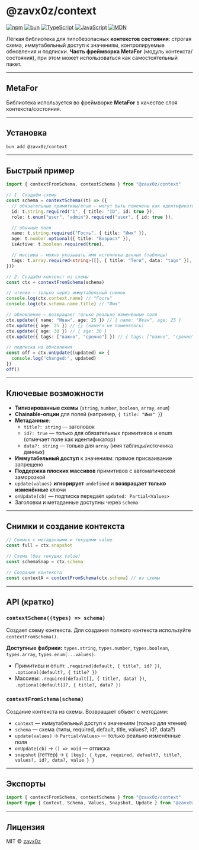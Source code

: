 # @zavx0z/context

[![npm](https://img.shields.io/npm/v/@zavx0z/context)](https://www.npmjs.com/package/@zavx0z/context)
[![bun](https://img.shields.io/badge/bun-1.0+-black)](https://bun.sh/)
[![TypeScript](https://img.shields.io/badge/TypeScript-5.0+-blue)](https://www.typescriptlang.org/)
[![JavaScript](https://img.shields.io/badge/JavaScript-ESM-green)](https://developer.mozilla.org/en-US/docs/Web/JavaScript/Guide/Modules)
[![MDN](https://img.shields.io/badge/MDN-HTML-red)](https://developer.mozilla.org/en-US/docs/Web/HTML)

Лёгкая библиотека для типобезопасных **контекстов состояния**: строгая схема, иммутабельный доступ к значениям, контролируемые обновления и подписки. **Часть фреймворка MetaFor** (модуль контекста/состояния), при этом может использоваться как самостоятельный пакет.

---

## MetaFor

Библиотека используется во фреймворке **MetaFor** в качестве слоя контекста/состояния.

---

## Установка

```sh
bun add @zavx0z/context
```

---

## Быстрый пример

```ts
import { contextFromSchema, contextSchema } from "@zavx0z/context"

// 1. Создаём схему
const schema = contextSchema((t) => ({
  // обязательные примитивы/enum — могут быть помечены как идентификаторы
  id: t.string.required("1", { title: "ID", id: true }),
  role: t.enum("user", "admin").required("user", { id: true }),

  // обычные поля
  name: t.string.required("Гость", { title: "Имя" }),
  age: t.number.optional({ title: "Возраст" }),
  isActive: t.boolean.required(true),

  // массивы — можно указывать имя источника данных (таблицы)
  tags: t.array.required<string>([], { title: "Теги", data: "tags" }),
}))

// 2. Создаём контекст из схемы
const ctx = contextFromSchema(schema)

// чтение — только через иммутабельный снимок
console.log(ctx.context.name) // "Гость"
console.log(ctx.schema.name.title) // "Имя"

// обновление — возвращает только реально изменённые поля
ctx.update({ name: "Иван", age: 25 }) // { name: "Иван", age: 25 }
ctx.update({ age: 25 }) // {} (ничего не поменялось)
ctx.update({ age: 30 }) // { age: 30 }
ctx.update({ tags: ["важно", "срочно"] }) // { tags: ["важно", "срочно"] }

// подписка на обновления
const off = ctx.onUpdate((updated) => {
  console.log("changed:", updated)
})
off()
```

---

## Ключевые возможности

- **Типизированные схемы** (`string`, `number`, `boolean`, `array`, `enum`)
- **Chainable-опции** для полей (например, `{ title: "Имя" }`)
- **Метаданные**:
  - `title?: string` — заголовок
  - `id?: true` — только для обязательных примитивов и enum (отмечает поле как идентификатор)
  - `data?: string` — только для `array` (имя таблицы/источника данных)
- **Иммутабельный доступ** к значениям: прямое присваивание запрещено
- **Поддержка плоских массивов** примитивов с автоматической заморозкой
- `update(values)` **игнорирует** `undefined` и **возвращает только изменённые** ключи
- `onUpdate(cb)` — подписка передаёт `updated: Partial<Values>`
- Заголовки и метаданные доступны через `schema`

---

## Снимки и создание контекста

```ts
// Снимок с метаданными и текущими value
const full = ctx.snapshot

// Схема (без текущих value)
const schemaSnap = ctx.schema

// Создание контекста
const contextA = contextFromSchema(ctx.schema) // из схемы
```

---

## API (кратко)

### `contextSchema((types) => schema)`

Создает схему контекста. Для создания полного контекста используйте `contextFromSchema()`.

**Доступные фабрики:** `types.string`, `types.number`, `types.boolean`, `types.array`, `types.enum(...values)`.

- Примитивы и enum: `.required(default, { title?, id? })`, `.optional(default?, { title? })`
- Массивы: `.required(default[], { title?, data? })`, `.optional(default[]?, { title?, data? })`

### `contextFromSchema(schema)`

Создание контекста из схемы. Возвращает объект с методами:

- `context` — иммутабельный доступ к значениям (только для чтения)
- `schema` — схема (типы, required, default, title, values?, id?, data?)
- `update(values)` → `Partial<Values>` — только реально изменённые поля
- `onUpdate(cb)` → `() => void` — отписка
- `snapshot` (геттер) → `{ [key]: { type, required, default?, title?, values?, id?, data?, value } }`

---

## Экспорты

```ts
import { contextFromSchema, contextSchema } from "@zavx0z/context"
import type { Context, Schema, Values, Snapshot, Update } from "@zavx0z/context"
```

---

## Лицензия

MIT © [zavx0z](https://github.com/zavx0z)
